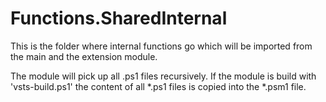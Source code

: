﻿# Functions.SharedInternal

This is the folder where internal functions go which will be imported from the main
and the extension module.

The module will pick up all .ps1 files recursively. If the module is build with
'vsts-build.ps1' the content of all *.ps1 files is copied into the *.psm1 file.